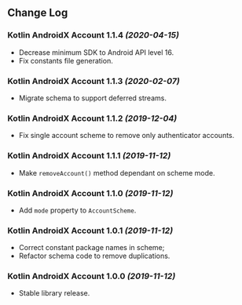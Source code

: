 ## Change Log

### Kotlin AndroidX Account 1.1.4 *(2020-04-15)*

  * Decrease minimum SDK to Android API level 16.
  * Fix constants file generation.

### Kotlin AndroidX Account 1.1.3 *(2020-02-07)*

  * Migrate schema to support deferred streams.

### Kotlin AndroidX Account 1.1.2 *(2019-12-04)*

  * Fix single account scheme to remove only authenticator accounts.

### Kotlin AndroidX Account 1.1.1 *(2019-11-12)*

  * Make `removeAccount()` method dependant on scheme mode.

### Kotlin AndroidX Account 1.1.0 *(2019-11-12)*

  * Add `mode` property to `AccountScheme`.

### Kotlin AndroidX Account 1.0.1 *(2019-11-12)*

  * Correct constant package names in scheme;
  * Refactor schema code to remove duplications.

### Kotlin AndroidX Account 1.0.0 *(2019-11-12)*

  * Stable library release.
